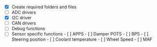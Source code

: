 - [x] Create required folders and files  
- [ ] ADC drivers  
- [x] I2C driver  
- [ ] CAN drivers  
- [ ] Debug functions  
- [ ] Sensor specific functions
      - [ ] APPS
      - [ ] Damper POTS
      - [ ] BPS
      - [ ] Steering position
      - [ ] Coolant temperature
      - [ ] Wheel Speed
      - [ ] MAF
